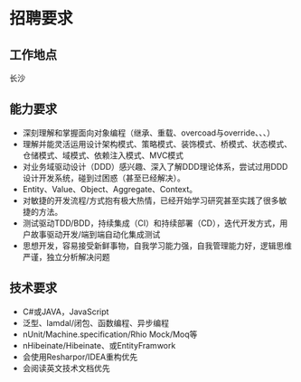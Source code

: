 ﻿# 招聘要求
## 工作地点
长沙
 

## 能力要求
* 深刻理解和掌握面向对象编程（继承、重载、overcoad与override、、、）
* 理解并能灵活运用设计架构模式、策略模式、装饰模式、桥模式、状态模式、仓储模式、域模式、依赖注入模式、MVC模式
* 对业务域驱动设计（DDD）感兴趣、深入了解DDD理论体系，尝试过用DDD设计开发系统，碰到过困惑（甚至已经解决）。
* Entity、Value、Object、Aggregate、Context。
* 对敏捷的开发流程/方式抱有极大热情，已经开始学习研究甚至实践了很多敏捷的方法。
* 测试驱动TDD/BDD，持续集成（CI）和持续部署（CD），迭代开发方式，用户故事驱动开发/端到端自动化集成测试
* 思想开发，容易接受新鲜事物，自我学习能力强，自我管理能力好，逻辑思维严谨，独立分析解决问题

## 技术要求
* C#或JAVA，JavaScript
* 泛型、lamdal/闭包、函数编程、异步编程
* nUnit/Machine.specification/Rhio Mock/Moq等
* nHibeinate/Hibeinate、或EntityFramwork
* 会使用Resharpor/IDEA重构优先
* 会阅读英文技术文档优先